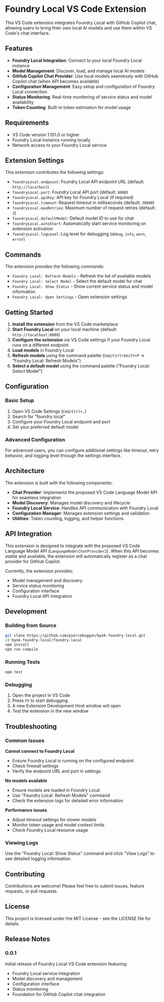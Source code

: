# Foundry Local VS Code Extension

This VS Code extension integrates Foundry Local with GitHub Copilot chat, allowing users to bring their own local AI models and use them within VS Code's chat interface.

## Features

- **Foundry Local Integration**: Connect to your local Foundry Local instance
- **Model Management**: Discover, load, and manage local AI models
- **GitHub Copilot Chat Provider**: Use local models seamlessly with GitHub Copilot chat (when API becomes available)
- **Configuration Management**: Easy setup and configuration of Foundry Local connection
- **Status Monitoring**: Real-time monitoring of service status and model availability
- **Token Counting**: Built-in token estimation for model usage

## Requirements

- VS Code version 1.101.0 or higher
- Foundry Local instance running locally
- Network access to your Foundry Local service

## Extension Settings

This extension contributes the following settings:

- `foundryLocal.endpoint`: Foundry Local API endpoint URL (default: `http://localhost`)
- `foundryLocal.port`: Foundry Local API port (default: `8000`)
- `foundryLocal.apiKey`: API key for Foundry Local (if required)
- `foundryLocal.timeout`: Request timeout in milliseconds (default: `30000`)
- `foundryLocal.maxRetries`: Maximum number of request retries (default: `3`)
- `foundryLocal.defaultModel`: Default model ID to use for chat
- `foundryLocal.autoStart`: Automatically start service monitoring on extension activation
- `foundryLocal.logLevel`: Log level for debugging (`debug`, `info`, `warn`, `error`)

## Commands

The extension provides the following commands:

- `Foundry Local: Refresh Models` - Refresh the list of available models
- `Foundry Local: Select Model` - Select the default model for chat
- `Foundry Local: Show Status` - Show current service status and model information
- `Foundry Local: Open Settings` - Open extension settings

## Getting Started

1. **Install the extension** from the VS Code marketplace
2. **Start Foundry Local** on your local machine (default: `http://localhost:8000`)
3. **Configure the extension** via VS Code settings if your Foundry Local runs on a different endpoint
4. **Load models** in Foundry Local
5. **Refresh models** using the command palette (`Cmd/Ctrl+Shift+P` → "Foundry Local: Refresh Models")
6. **Select a default model** using the command palette ("Foundry Local: Select Model")

## Configuration

### Basic Setup

1. Open VS Code Settings (`Cmd/Ctrl+,`)
2. Search for "foundry local"
3. Configure your Foundry Local endpoint and port
4. Set your preferred default model

### Advanced Configuration

For advanced users, you can configure additional settings like timeout, retry behavior, and logging level through the settings interface.

## Architecture

The extension is built with the following components:

- **Chat Provider**: Implements the proposed VS Code Language Model API for seamless integration
- **Model Discovery**: Manages model discovery and lifecycle
- **Foundry Local Service**: Handles API communication with Foundry Local
- **Configuration Manager**: Manages extension settings and validation
- **Utilities**: Token counting, logging, and helper functions

## API Integration

This extension is designed to integrate with the proposed VS Code Language Model API (`LanguageModelChatProvider2`). When this API becomes stable and available, the extension will automatically register as a chat provider for GitHub Copilot.

Currently, the extension provides:
- Model management and discovery
- Service status monitoring
- Configuration interface
- Foundry Local API integration

## Development

### Building from Source

```bash
git clone https://github.com/pierceboggan/byok-foundry-local.git
cd byok-foundry-local/foundry-local
npm install
npm run compile
```

### Running Tests

```bash
npm test
```

### Debugging

1. Open the project in VS Code
2. Press `F5` to start debugging
3. A new Extension Development Host window will open
4. Test the extension in the new window

## Troubleshooting

### Common Issues

**Cannot connect to Foundry Local**
- Ensure Foundry Local is running on the configured endpoint
- Check firewall settings
- Verify the endpoint URL and port in settings

**No models available**
- Ensure models are loaded in Foundry Local
- Use "Foundry Local: Refresh Models" command
- Check the extension logs for detailed error information

**Performance issues**
- Adjust timeout settings for slower models
- Monitor token usage and model context limits
- Check Foundry Local resource usage

### Viewing Logs

Use the "Foundry Local: Show Status" command and click "View Logs" to see detailed logging information.

## Contributing

Contributions are welcome! Please feel free to submit issues, feature requests, or pull requests.

## License

This project is licensed under the MIT License - see the LICENSE file for details.

## Release Notes

### 0.0.1

Initial release of Foundry Local VS Code extension featuring:
- Foundry Local service integration
- Model discovery and management
- Configuration interface
- Status monitoring
- Foundation for GitHub Copilot chat integration

